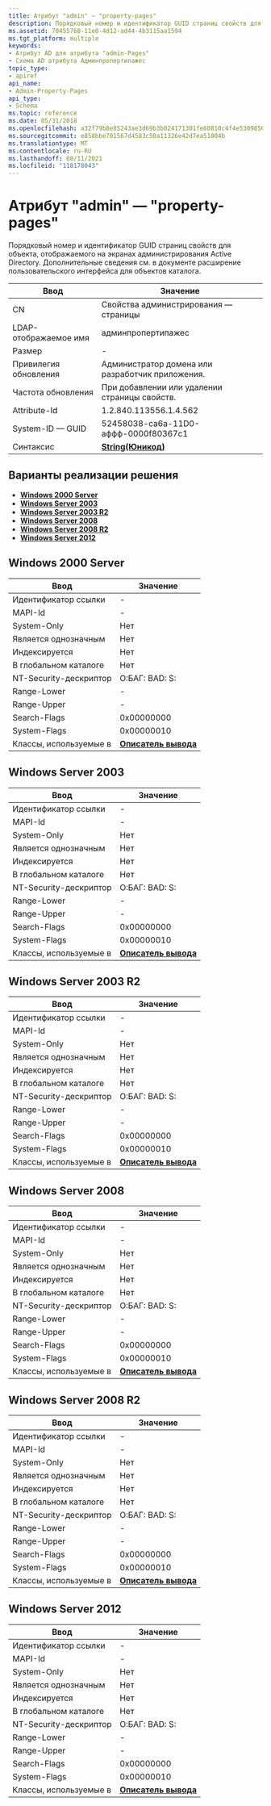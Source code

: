 ```yaml
---
title: Атрибут "admin" — "property-pages"
description: Порядковый номер и идентификатор GUID страниц свойств для объекта, отображаемого на экранах администрирования Active Directory. Дополнительные сведения см. в документе расширение пользовательского интерфейса для объектов каталога.
ms.assetid: 70455768-11e0-4d12-ad44-4b3115aa1594
ms.tgt_platform: multiple
keywords:
- Атрибут AD для атрибута "admin-Pages"
- Схема AD атрибута Админпропертипажес
topic_type:
- apiref
api_name:
- Admin-Property-Pages
api_type:
- Schema
ms.topic: reference
ms.date: 05/31/2018
ms.openlocfilehash: a32f79b8e85243ae3d69b3b024171301fe60810c4f4e530985691f1ddd39200d
ms.sourcegitcommit: e858bbe701567d4583c50a11326e42d7ea51804b
ms.translationtype: MT
ms.contentlocale: ru-RU
ms.lasthandoff: 08/11/2021
ms.locfileid: "118178043"
---
```

# <a name="admin-property-pages-attribute"></a>Атрибут "admin" — "property-pages"

Порядковый номер и идентификатор GUID страниц свойств для объекта, отображаемого на экранах администрирования Active Directory. Дополнительные сведения см. в документе расширение пользовательского интерфейса для объектов каталога.



| Ввод | Значение |
|-------------------|------------------------------------------------|
| CN                | Свойства администрирования — страницы                           |
| LDAP-отображаемое имя | админпропертипажес                             |
| Размер              | \-                                             |
| Привилегия обновления  | Администратор домена или разработчик приложения. |
| Частота обновления  | При добавлении или удалении страницы свойств.  |
| Attribute-Id      | 1.2.840.113556.1.4.562                         |
| System-ID — GUID    | 52458038-ca6a-11D0-аффф-0000f80367c1           |
| Синтаксис            | [**String(Юникод)**](s-string-unicode.md)    |



## <a name="implementations"></a>Варианты реализации решения

-   [**Windows 2000 Server**](#windows-2000-server)
-   [**Windows Server 2003**](#windows-server-2003)
-   [**Windows Server 2003 R2**](#windows-server-2003-r2)
-   [**Windows Server 2008**](#windows-server-2008)
-   [**Windows Server 2008 R2**](#windows-server-2008-r2)
-   [**Windows Server 2012**](#windows-server-2012)

## <a name="windows-2000-server"></a>Windows 2000 Server



| Ввод | Значение |
|------------------------|------------------------------------------------------------|
| Идентификатор ссылки                | \-                                                         |
| MAPI-Id                | \-                                                         |
| System-Only            | Нет                                                      |
| Является однозначным       | Нет                                                      |
| Индексируется             | Нет                                                      |
| В глобальном каталоге      | Нет                                                      |
| NT-Security-дескриптор | О:БАГ: BAD: S:                                               |
| Range-Lower            | \-                                                         |
| Range-Upper            | \-                                                         |
| Search-Flags           | 0x00000000                                                 |
| System-Flags           | 0x00000010                                                 |
| Классы, используемые в        | [**Описатель вывода**](c-displayspecifier.md)<br/> |



## <a name="windows-server-2003"></a>Windows Server 2003



| Ввод | Значение |
|------------------------|------------------------------------------------------------|
| Идентификатор ссылки                | \-                                                         |
| MAPI-Id                | \-                                                         |
| System-Only            | Нет                                                      |
| Является однозначным       | Нет                                                      |
| Индексируется             | Нет                                                      |
| В глобальном каталоге      | Нет                                                      |
| NT-Security-дескриптор | О:БАГ: BAD: S:                                               |
| Range-Lower            | \-                                                         |
| Range-Upper            | \-                                                         |
| Search-Flags           | 0x00000000                                                 |
| System-Flags           | 0x00000010                                                 |
| Классы, используемые в        | [**Описатель вывода**](c-displayspecifier.md)<br/> |



## <a name="windows-server-2003-r2"></a>Windows Server 2003 R2



| Ввод | Значение |
|------------------------|------------------------------------------------------------|
| Идентификатор ссылки                | \-                                                         |
| MAPI-Id                | \-                                                         |
| System-Only            | Нет                                                      |
| Является однозначным       | Нет                                                      |
| Индексируется             | Нет                                                      |
| В глобальном каталоге      | Нет                                                      |
| NT-Security-дескриптор | О:БАГ: BAD: S:                                               |
| Range-Lower            | \-                                                         |
| Range-Upper            | \-                                                         |
| Search-Flags           | 0x00000000                                                 |
| System-Flags           | 0x00000010                                                 |
| Классы, используемые в        | [**Описатель вывода**](c-displayspecifier.md)<br/> |



## <a name="windows-server-2008"></a>Windows Server 2008



| Ввод | Значение |
|------------------------|------------------------------------------------------------|
| Идентификатор ссылки                | \-                                                         |
| MAPI-Id                | \-                                                         |
| System-Only            | Нет                                                      |
| Является однозначным       | Нет                                                      |
| Индексируется             | Нет                                                      |
| В глобальном каталоге      | Нет                                                      |
| NT-Security-дескриптор | О:БАГ: BAD: S:                                               |
| Range-Lower            | \-                                                         |
| Range-Upper            | \-                                                         |
| Search-Flags           | 0x00000000                                                 |
| System-Flags           | 0x00000010                                                 |
| Классы, используемые в        | [**Описатель вывода**](c-displayspecifier.md)<br/> |



## <a name="windows-server-2008-r2"></a>Windows Server 2008 R2



| Ввод | Значение |
|------------------------|------------------------------------------------------------|
| Идентификатор ссылки                | \-                                                         |
| MAPI-Id                | \-                                                         |
| System-Only            | Нет                                                      |
| Является однозначным       | Нет                                                      |
| Индексируется             | Нет                                                      |
| В глобальном каталоге      | Нет                                                      |
| NT-Security-дескриптор | О:БАГ: BAD: S:                                               |
| Range-Lower            | \-                                                         |
| Range-Upper            | \-                                                         |
| Search-Flags           | 0x00000000                                                 |
| System-Flags           | 0x00000010                                                 |
| Классы, используемые в        | [**Описатель вывода**](c-displayspecifier.md)<br/> |



## <a name="windows-server-2012"></a>Windows Server 2012



| Ввод | Значение |
|------------------------|------------------------------------------------------------|
| Идентификатор ссылки                | \-                                                         |
| MAPI-Id                | \-                                                         |
| System-Only            | Нет                                                      |
| Является однозначным       | Нет                                                      |
| Индексируется             | Нет                                                      |
| В глобальном каталоге      | Нет                                                      |
| NT-Security-дескриптор | О:БАГ: BAD: S:                                               |
| Range-Lower            | \-                                                         |
| Range-Upper            | \-                                                         |
| Search-Flags           | 0x00000000                                                 |
| System-Flags           | 0x00000010                                                 |
| Классы, используемые в        | [**Описатель вывода**](c-displayspecifier.md)<br/> |



 

 





